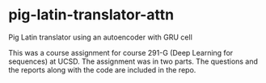 # pig-latin-translator-attn
Pig Latin translator using an autoencoder with GRU cell

This was a course assignment for course 291-G (Deep Learning for sequences) at UCSD. The assignment was in two parts. The questions and the reports along with the code are included in the repo.
